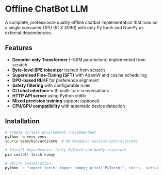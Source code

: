 # Offline ChatBot LLM

A complete, professional-quality offline chatbot implementation that runs on a single consumer GPU (RTX 3090) with only PyTorch and NumPy as external dependencies.

## Features

- **Decoder-only Transformer** (~50M parameters) implemented from scratch
- **Byte-level BPE tokenizer** trained from scratch
- **Supervised Fine-Tuning (SFT)** with AdamW and cosine scheduling
- **DPO-based RLHF** for preference alignment
- **Safety filtering** with configurable rules
- **CLI chat interface** with multi-turn conversations
- **HTTP API server** using Python stdlib
- **Mixed precision training** support (optional)
- **CPU/GPU compatibility** with automatic device detection

## Installation

```bash
# Create virtual environment (recommended)
python -m venv venv
source venv/bin/activate  # On Windows: venv\Scripts\activate

# Install dependencies (only PyTorch and NumPy required)
pip install torch numpy

# Verify installation
python -c "import torch; import numpy; print('PyTorch:', torch.__version__, 'NumPy:', numpy.__version__)"